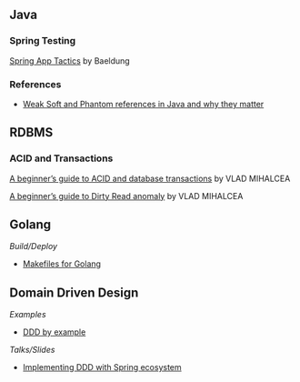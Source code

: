 ## Java

### Spring Testing

[Spring App Tactics](https://www.youtube.com/playlist?list=PLjXUjSTUHs0SBkPlUEnkXcDqQKlyUOyAS) by Baeldung

### References

* [Weak Soft and Phantom references in Java and why they matter](https://medium.com/@ramtop/weak-soft-and-phantom-references-in-java-and-why-they-matter-c04bfc9dc792)

## RDBMS

### ACID and Transactions

[A beginner’s guide to ACID and database transactions](https://vladmihalcea.com/a-beginners-guide-to-acid-and-database-transactions/) by VLAD MIHALCEA

[A beginner’s guide to Dirty Read anomaly](https://vladmihalcea.com/dirty-read/) by VLAD MIHALCEA

## Golang

*Build/Deploy*

* [Makefiles for Golang](https://sahilm.com/makefiles-for-golang/#Dependency-management-for-external-tools)

## Domain Driven Design

*Examples*

* [DDD by example](https://github.com/ddd-by-examples)

*Talks/Slides*

* [Implementing DDD with Spring ecosystem](https://speakerdeck.com/mploed/implementing-ddd-with-the-spring-ecosystem)
